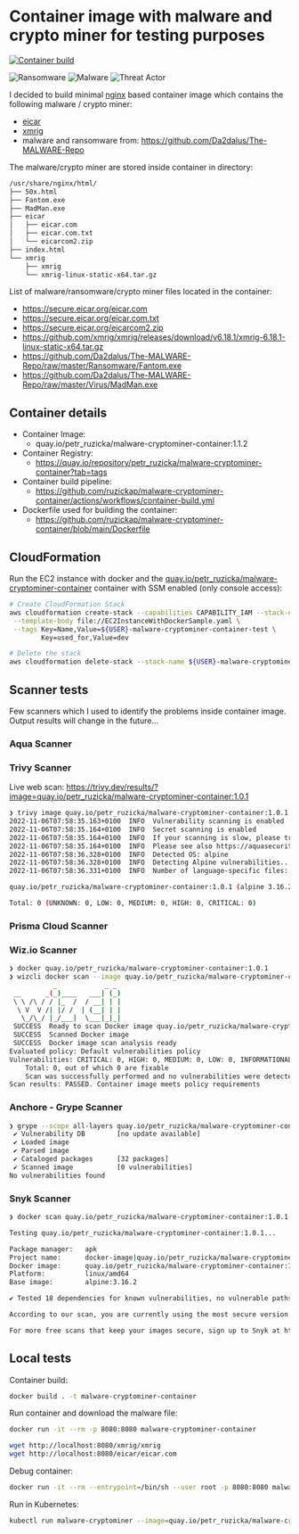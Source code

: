 # Container image with malware and crypto miner for testing purposes

[![Container build](https://github.com/ruzickap/malware-cryptominer-container/actions/workflows/container-build.yml/badge.svg)](https://github.com/ruzickap/malware-cryptominer-container/actions/workflows/container-build.yml)

![Ransomware](https://raw.githubusercontent.com/MISP/intelligence-icons/52d597bf00d58b92ee8809802b507c6d0755235f/svg/ransomware.svg)
![Malware](https://raw.githubusercontent.com/MISP/intelligence-icons/513abc840b7ac92e4f8a4a7ecab2964007bf25f5/svg/malware.svg)
![Threat Actor](https://raw.githubusercontent.com/MISP/intelligence-icons/513abc840b7ac92e4f8a4a7ecab2964007bf25f5/svg/threat_actor.svg)

I decided to build minimal [nginx](https://hub.docker.com/_/nginx) based
container image which contains the following malware / crypto miner:

- [eicar](https://www.eicar.org/download-anti-malware-testfile/)
- [xmrig](https://xmrig.com/)
- malware and ransomware from: <https://github.com/Da2dalus/The-MALWARE-Repo>

The malware/crypto miner are stored inside container in directory:

```bash
/usr/share/nginx/html/
├── 50x.html
├── Fantom.exe
├── MadMan.exe
├── eicar
│   ├── eicar.com
│   ├── eicar.com.txt
│   └── eicarcom2.zip
├── index.html
└── xmrig
    ├── xmrig
    └── xmrig-linux-static-x64.tar.gz
```

List of malware/ransomware/crypto miner files located in the container:

- <https://secure.eicar.org/eicar.com>
- <https://secure.eicar.org/eicar.com.txt>
- <https://secure.eicar.org/eicarcom2.zip>
- <https://github.com/xmrig/xmrig/releases/download/v6.18.1/xmrig-6.18.1-linux-static-x64.tar.gz>
- <https://github.com/Da2dalus/The-MALWARE-Repo/raw/master/Ransomware/Fantom.exe>
- <https://github.com/Da2dalus/The-MALWARE-Repo/raw/master/Virus/MadMan.exe>

## Container details

- Container Image:
  - quay.io/petr_ruzicka/malware-cryptominer-container:1.1.2
- Container Registry:
  - <https://quay.io/repository/petr_ruzicka/malware-cryptominer-container?tab=tags>
- Container build pipeline:
  - <https://github.com/ruzickap/malware-cryptominer-container/actions/workflows/container-build.yml>
- Dockerfile used for building the container:
  - <https://github.com/ruzickap/malware-cryptominer-container/blob/main/Dockerfile>

## CloudFormation

Run the EC2 instance with docker and the [quay.io/petr_ruzicka/malware-cryptominer-container](https://quay.io/repository/petr_ruzicka/malware-cryptominer-container?tab=tags)
container with SSM enabled (only console access):

```bash
# Create CloudFormation Stack
aws cloudformation create-stack --capabilities CAPABILITY_IAM --stack-name ${USER}-malware-cryptominer-container-test \
 --template-body file://EC2InstanceWithDockerSample.yaml \
 --tags Key=Name,Value=${USER}-malware-cryptominer-container-test \
        Key=used_for,Value=dev

# Delete the stack
aws cloudformation delete-stack --stack-name ${USER}-malware-cryptominer-container-test
```

## Scanner tests

Few scanners which I used to identify the problems inside container image.
Output results will change in the future...

### Aqua Scanner

### Trivy Scanner

Live web scan: <https://trivy.dev/results/?image=quay.io/petr_ruzicka/malware-cryptominer-container:1.0.1>

```bash
❯ trivy image quay.io/petr_ruzicka/malware-cryptominer-container:1.0.1
2022-11-06T07:58:35.163+0100  INFO  Vulnerability scanning is enabled
2022-11-06T07:58:35.164+0100  INFO  Secret scanning is enabled
2022-11-06T07:58:35.164+0100  INFO  If your scanning is slow, please try '--security-checks vuln' to disable secret scanning
2022-11-06T07:58:35.164+0100  INFO  Please see also https://aquasecurity.github.io/trivy/v0.34/docs/secret/scanning/#recommendation for faster secret detection
2022-11-06T07:58:36.328+0100  INFO  Detected OS: alpine
2022-11-06T07:58:36.328+0100  INFO  Detecting Alpine vulnerabilities...
2022-11-06T07:58:36.331+0100  INFO  Number of language-specific files: 0

quay.io/petr_ruzicka/malware-cryptominer-container:1.0.1 (alpine 3.16.2)

Total: 0 (UNKNOWN: 0, LOW: 0, MEDIUM: 0, HIGH: 0, CRITICAL: 0)
```

### Prisma Cloud Scanner

### Wiz.io Scanner

```bash
❯ docker quay.io/petr_ruzicka/malware-cryptominer-container:1.0.1
❯ wizcli docker scan --image quay.io/petr_ruzicka/malware-cryptominer-container:1.0.1
           _            _ _
 __      _(_)____   ___| (_)
 \ \ /\ / / |_  /  / __| | |
  \ V  V /| |/ /  | (__| | |
   \_/\_/ |_/___|  \___|_|_|
 SUCCESS  Ready to scan Docker image quay.io/petr_ruzicka/malware-cryptominer-container:1.0.1
 SUCCESS  Scanned Docker image
 SUCCESS  Docker image scan analysis ready
Evaluated policy: Default vulnerabilities policy
Vulnerabilities: CRITICAL: 0, HIGH: 0, MEDIUM: 0, LOW: 0, INFORMATIONAL: 0
    Total: 0, out of which 0 are fixable
    Scan was successfully performed and no vulnerabilities were detected
Scan results: PASSED. Container image meets policy requirements
```

### Anchore - Grype Scanner

```bash
❯ grype --scope all-layers quay.io/petr_ruzicka/malware-cryptominer-container:1.0.1
 ✔ Vulnerability DB        [no update available]
 ✔ Loaded image
 ✔ Parsed image
 ✔ Cataloged packages      [32 packages]
 ✔ Scanned image           [0 vulnerabilities]
No vulnerabilities found
```

### Snyk Scanner

```bash
❯ docker scan quay.io/petr_ruzicka/malware-cryptominer-container:1.0.1

Testing quay.io/petr_ruzicka/malware-cryptominer-container:1.0.1...

Package manager:   apk
Project name:      docker-image|quay.io/petr_ruzicka/malware-cryptominer-container
Docker image:      quay.io/petr_ruzicka/malware-cryptominer-container:1.0.1
Platform:          linux/amd64
Base image:        alpine:3.16.2

✔ Tested 18 dependencies for known vulnerabilities, no vulnerable paths found.

According to our scan, you are currently using the most secure version of the selected base image

For more free scans that keep your images secure, sign up to Snyk at https://dockr.ly/3ePqVcp
```

## Local tests

Container build:

```bash
docker build . -t malware-cryptominer-container
```

Run container and download the malware file:

```bash
docker run -it --rm -p 8080:8080 malware-cryptominer-container

wget http://localhost:8080/xmrig/xmrig
wget http://localhost:8080/eicar/eicar.com
```

Debug container:

```bash
docker run -it --rm --entrypoint=/bin/sh --user root -p 8080:8080 malware-cryptominer-container
```

Run in Kubernetes:

```bash
kubectl run malware-cryptominer --image=quay.io/petr_ruzicka/malware-cryptominer-container
```
